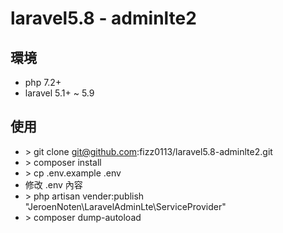 # laravel5.8 - adminlte2

## 環境
* php 7.2+
* laravel 5.1+ ~ 5.9

## 使用
* \> git clone git@github.com:fizz0113/laravel5.8-adminlte2.git
* \> composer install
* \> cp .env.example .env
* 修改 .env 內容
* \> php artisan vender:publish "JeroenNoten\LaravelAdminLte\ServiceProvider"
* \> composer dump-autoload


